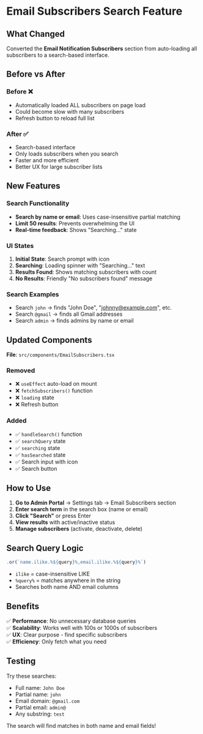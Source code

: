 # Email Subscribers Search Feature

## What Changed

Converted the **Email Notification Subscribers** section from auto-loading all subscribers to a search-based interface.

## Before vs After

### Before ❌
- Automatically loaded ALL subscribers on page load
- Could become slow with many subscribers
- Refresh button to reload full list

### After ✅
- Search-based interface
- Only loads subscribers when you search
- Faster and more efficient
- Better UX for large subscriber lists

## New Features

### Search Functionality
- **Search by name or email**: Uses case-insensitive partial matching
- **Limit 50 results**: Prevents overwhelming the UI
- **Real-time feedback**: Shows "Searching..." state

### UI States
1. **Initial State**: Search prompt with icon
2. **Searching**: Loading spinner with "Searching..." text
3. **Results Found**: Shows matching subscribers with count
4. **No Results**: Friendly "No subscribers found" message

### Search Examples
- Search `john` → finds "John Doe", "johnny@example.com", etc.
- Search `@gmail` → finds all Gmail addresses
- Search `admin` → finds admins by name or email

## Updated Components

**File**: `src/components/EmailSubscribers.tsx`

### Removed
- ❌ `useEffect` auto-load on mount
- ❌ `fetchSubscribers()` function
- ❌ `loading` state
- ❌ Refresh button

### Added
- ✅ `handleSearch()` function
- ✅ `searchQuery` state
- ✅ `searching` state
- ✅ `hasSearched` state
- ✅ Search input with icon
- ✅ Search button

## How to Use

1. **Go to Admin Portal** → Settings tab → Email Subscribers section
2. **Enter search term** in the search box (name or email)
3. **Click "Search"** or press Enter
4. **View results** with active/inactive status
5. **Manage subscribers** (activate, deactivate, delete)

## Search Query Logic

```typescript
.or(`name.ilike.%${query}%,email.ilike.%${query}%`)
```

- `ilike` = case-insensitive LIKE
- `%query%` = matches anywhere in the string
- Searches both name AND email columns

## Benefits

✅ **Performance**: No unnecessary database queries  
✅ **Scalability**: Works well with 100s or 1000s of subscribers  
✅ **UX**: Clear purpose - find specific subscribers  
✅ **Efficiency**: Only fetch what you need  

## Testing

Try these searches:
- Full name: `John Doe`
- Partial name: `john`
- Email domain: `@gmail.com`
- Partial email: `admin@`
- Any substring: `test`

The search will find matches in both name and email fields!
